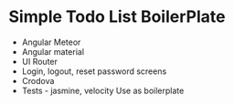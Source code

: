 # Simple Todo List BoilerPlate

* Angular Meteor 
* Angular material 
* UI Router
* Login, logout, reset password screens
* Crodova
* Tests - jasmine, velocity
Use as boilerplate
